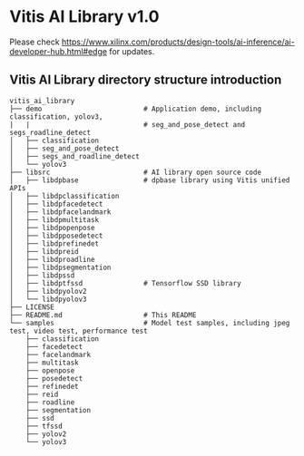 Vitis AI Library v1.0
======================

Please check <https://www.xilinx.com/products/design-tools/ai-inference/ai-developer-hub.html#edge> for updates.


Vitis AI Library directory structure introduction
--------------------------------------------------

```
vitis_ai_library
├── demo                         # Application demo, including classification, yolov3,
|   |                            # seg_and_pose_detect and segs_roadline_detect
│   ├── classification
│   ├── seg_and_pose_detect
│   ├── segs_and_roadline_detect
│   └── yolov3
├── libsrc                       # AI library open source code
│   ├── libdpbase                # dpbase library using Vitis unified APIs
│   ├── libdpclassification
│   ├── libdpfacedetect
│   ├── libdpfacelandmark
│   ├── libdpmultitask
│   ├── libdpopenpose
│   ├── libdpposedetect
│   ├── libdprefinedet
│   ├── libdpreid
│   ├── libdproadline
│   ├── libdpsegmentation
│   ├── libdpssd
│   ├── libdptfssd               # Tensorflow SSD library
│   ├── libdpyolov2
│   └── libdpyolov3
├── LICENSE
├── README.md                    # This README
└── samples                      # Model test samples, including jpeg test, video test, performance test
    ├── classification
    ├── facedetect
    ├── facelandmark
    ├── multitask
    ├── openpose
    ├── posedetect
    ├── refinedet
    ├── reid
    ├── roadline
    ├── segmentation
    ├── ssd
    ├── tfssd
    ├── yolov2
    └── yolov3
```

